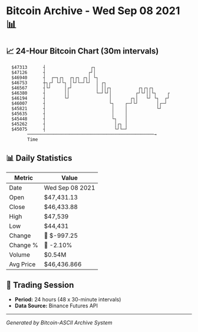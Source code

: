 # Bitcoin Archive - Wed Sep 08 2021 📊

## 📈 24-Hour Bitcoin Chart (30m intervals)

```
  $47313      ┤                 ┌┐                             
  $47126      ┤                ┌┘│                             
  $46940      ┤  ┌─┐┌┐  ┌┐┌┐ ┌┐│ └┐                            
  $46753      ┼┐┌┘ └┘└┐ │└┘└─┘└┘  │ ┌┐                         
  $46567      ┤└┘     │┌┘         │ ││┌┐          ┌┐┌┐┌┐       
  $46380      ┤       ││          └─┘└┘│         ┌┘└┘││└┐    ┌ 
  $46194      ┤       └┘               │       ┌┐│   └┘ └┐  ┌┘ 
  $46007      ┤                        └┐    ┌─┘└┘       │┌─┘  
  $45821      ┤                         │    │           └┘    
  $45635      ┤                         │    │                 
  $45448      ┤                         └┐   │                 
  $45262      ┤                          │┌┐ │                 
  $45075      ┤                          └┘└─┘                 
        ────────────────────────────────────────────────→
        Time
```

## 📊 Daily Statistics

| Metric | Value |
|--------|-------|
| Date | Wed Sep 08 2021 |
| Open | $47,431.13 |
| Close | $46,433.88 |
| High | $47,539 |
| Low | $44,431 |
| Change | 🔴 $-997.25 |
| Change % | 🔴 -2.10% |
| Volume | $0.54M |
| Avg Price | $46,436.866 |

## 📅 Trading Session

- **Period:** 24 hours (48 x 30-minute intervals)
- **Data Source:** Binance Futures API

---
*Generated by Bitcoin-ASCII Archive System*
